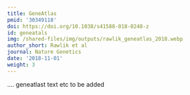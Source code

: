 ```yaml
---
title: GeneAtlas
pmid: '30349118'
doi: https://doi.org/10.1038/s41588-018-0248-z
id: geneatals
img: /shared-files/img/outputs/rawlik_geneatlas_2018.webp
author_short: Rawlik et al
journal: Nature Genetics
date: '2018-11-01'
weight: 3
---
```

.... geneatlast text etc to be added
